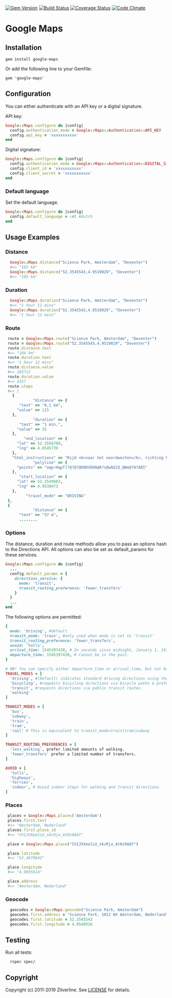 [![Gem Version](https://badge.fury.io/rb/google-maps.svg)](http://badge.fury.io/rb/google-maps)
[![Build Status](https://travis-ci.org/zilverline/google-maps.svg?branch=master)](https://travis-ci.org/zilverline/google-maps)
[![Coverage Status](https://coveralls.io/repos/zilverline/google-maps/badge.svg?branch=master)](https://coveralls.io/r/zilverline/google-maps?branch=master)
[![Code Climate](https://codeclimate.com/repos/55671579695680044d01e0ac/badges/8f4d88f30585847e4fcf/gpa.svg)](https://codeclimate.com/repos/55671579695680044d01e0ac/feed)

# Google Maps

## Installation

`gem install google-maps`

Or add the following line to your Gemfile:

`gem 'google-maps'`

## Configuration

You can either authenticate with an API key or a digital signature.

API key:

```ruby
Google::Maps.configure do |config|
  config.authentication_mode = Google::Maps::Authentication::API_KEY
  config.api_key = 'xxxxxxxxxxx'
end
```

Digital signature:

```ruby
Google::Maps.configure do |config|
  config.authentication_mode = Google::Maps::Authentication::DIGITAL_SIGNATURE
  config.client_id = 'xxxxxxxxxxx'
  config.client_secret = 'xxxxxxxxxxx'
end
```

### Default language

Set the default language.

```ruby
Google::Maps.configure do |config|
  config.default_language = :nl #dutch
end
```

## Usage Examples

### Distance

```ruby
  Google::Maps.distance("Science Park, Amsterdam", "Deventer")
  #=> "105 km"
  Google::Maps.distance("52.3545543,4.9519029", "Deventer")
  #=> "105 km"
```

### Duration

```ruby
  Google::Maps.duration("Science Park, Amsterdam", "Deventer")
  #=> "1 hour 12 mins"
  Google::Maps.duration("52.3545543,4.9519029", "Deventer")
  #=> "1 hour 12 mins"
```

### Route

```ruby
 route = Google::Maps.route("Science Park, Amsterdam", "Deventer")
 route = Google::Maps.route("52.3545543,4.9519029", "Deventer")
 route.distance.text
 #=> "104 km"
 route.duration.text
 #=> "1 hour 12 mins"
 route.distance.value
 #=> 103712
 route.duration.value
 #=> 4337
 route.steps
 #=> [
   {
            "distance" => {
      "text" => "0,1 km",
     "value" => 125
   },
            "duration" => {
      "text" => "1 min.",
     "value" => 35
   },
        "end_location" => {
     "lat" => 52.3556768,
     "lng" => 4.9545739
   },
   "html_instructions" => "Rijd <b>naar het noordwesten</b>, richting het <b>Science Park</b>",
            "polyline" => {
     "points" => "oqp~Hqpf]?@?@?@KNOVEHA@A?s@wAQ]Q_@We@?A?ADI"
   },
      "start_location" => {
     "lat" => 52.3549602,
     "lng" => 4.9538473
   },
         "travel_mode" => "DRIVING"
 },
 {
            "distance" => {
      "text" => "37 m",
      ........

```

### Options

The distance, duration and route methods allow you to pass an options hash to the Directions API.
All options can also be set as default_params for these services.

```ruby
Google::Maps.configure do |config|
  ...
  config.default_params = {
    directions_service: {
      mode: 'transit',
      transit_routing_preference: 'fewer_transfers'
    }
  }
  ...
end

```

The following options are permitted:

```ruby
{
  mode: 'driving', #default
  transit_mode: 'train', #only used when mode is set to 'transit'
  transit_routing_preference: 'fewer_transfers',
  avoid: 'tolls',
  arrival_time: 1545397430, # In seconds since midnight, January 1, 1970 UTC.
  departure_time: 1545397430, # Cannot be in the past.
}

# NB! You can specify either departure_time or arrival_time, but not both.
TRAVEL_MODES = [
  'driving', #(Default) indicates standard driving directions using the road network.
  'bicycling', #requests bicycling directions via bicycle paths & preferred streets.
  'transit', #requests directions via public transit routes.
  'walking'
]

TRANSIT_MODES = [
  'bus',
  'subway',
  'train',
  'tram',
  'rail' # This is equivalent to transit_mode=train|tram|subway
]

TRANSIT_ROUTING_PREFERENCES = [
  'less_walking', prefer limited amounts of walking.
  'fewer_transfers' prefer a limited number of transfers.
]

AVOID = [
  'tolls',
  'highways',
  'ferries',
  'indoor', # Avoid indoor steps for walking and transit directions.
]

```

### Places

```ruby
 places = Google::Maps.places('Amsterdam')
 places.first.text
 #=> "Amsterdam, Nederland"
 places.first.place_id
 #=> "ChIJVXealLU_xkcRja_At0z9AGY"

 place = Google::Maps.place("ChIJVXealLU_xkcRja_At0z9AGY")

 place.latitude
 #=> "52.3679843"

 place.longitude
 #=> "4.9035614"

 place.address
 #=> "Amsterdam, Nederland"
```

### Geocode

```ruby
  geocodes = Google::Maps.geocode("Science Park, Amsterdam")
  geocodes.first.address = "Science Park, 1012 WX Amsterdam, Nederland"
  geocodes.first.latitude = 52.3545543
  geocodes.first.longitude = 4.9540916
```

## Testing

Run all tests:

```
  rspec spec/
```

## Copyright

Copyright (c) 2011-2019 Zilverline.
See [LICENSE](https://github.com/zilverline/google-maps/blob/master/LICENSE.md) for details.
